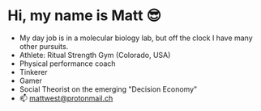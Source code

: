 # Hi, my name is Matt 😎
- My day job is in a molecular biology lab, but off the clock I have many other pursuits.
-   Athlete: Ritual Strength Gym (Colorado, USA)
-   Physical performance coach
-   Tinkerer
-   Gamer
-   Social Theorist on the emerging "Decision Economy"
- 📫 mattwest@protonmail.ch

<!---
matty-west/matty-west is a ✨ special ✨ repository because its `README.md` (this file) appears on your GitHub profile.
You can click the Preview link to take a look at your changes.
--->
